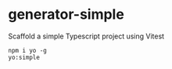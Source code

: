 # generator-simple

Scaffold a simple Typescript project using Vitest

```
npm i yo -g
yo:simple
```

